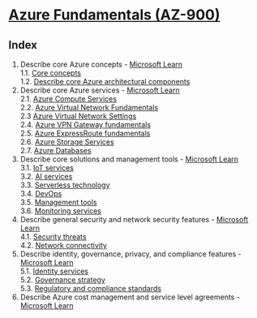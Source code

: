 # [Azure Fundamentals (AZ-900)](https://docs.microsoft.com/en-gb/learn/paths/az-900-describe-cloud-concepts/)

## Index

1. Describe core Azure concepts - [Microsoft Learn](https://docs.microsoft.com/en-us/learn/paths/az-900-describe-cloud-concepts/)\
   1.1. [Core concepts](./1.1_describe-core-azure-concepts.md)\
   1.2. [Describe core Azure architectural components](./1.2_describe-core-azure-concepts_architectural-components.md)
2. Describe core Azure services - [Microsoft Learn](https://docs.microsoft.com/en-us/learn/paths/az-900-describe-core-azure-services/)\
   2.1. [Azure Compute Services](./2.1_describe-core-azure-services_compute-services.md)\
   2.2. [Azure Virtual Network Fundamentals](./2.2_explore-azure-networking-services_virtual-network_fundamentals.md)\
   2.3 [Azure Virtual Network Settings](./2.3_explore-azure-networking-services_virtual-network_settings.md)\
   2.4. [Azure VPN Gateway fundamentals](./2.4_explore-azure-networking-services_vpn-gateway_fundamentals.md)\
   2.5. [Azure ExpressRoute fundamentals](./2.5_explore-azure-networking-services_ExpressRoute_fundamentals.md)\
   2.6. [Azure Storage Services](./2.6_describe-core-azure-services_storage-services.md)\
   2.7. [Azure Databases](./2.7_describe-core-azure-services_databases.md)
3. Describe core solutions and management tools - [Microsoft Learn](https://docs.microsoft.com/en-us/learn/paths/az-900-describe-core-solutions-management-tools-azure/)\
   3.1. [IoT services](./3.1_describe-core-solutions-and-management-tools_IoT.md)\
   3.2. [AI services](./3.2_describe-core-solutions-and-management-tools_AI-services.md)\
   3.3. [Serverless technology](./3.3_describe-core-solutions-and-management-tools_serverless.md)\
   3.4. [DevOps](./3.4_describe-core-solutions-and-management-tools_devops.md)\
   3.5. [Management tools](./3.5_describe-core-solutions-and-management-tools_management.md)\
   3.6. [Monitoring services](./3.6_describe-core-solutions-and-management-tools_monitoring.md)
4. Describe general security and network security features - [Microsoft Learn](https://docs.microsoft.com/en-us/learn/paths/az-900-describe-general-security-network-security-features/)\
    4.1. [Security threats](4.1_describe-general-security-and-network-security_security.md)\
    4.2. [Network connectivity](4.2_describe-general-security-and-network-security_network.md)
5. Describe identity, governance, privacy, and compliance features - [Microsoft Learn](https://docs.microsoft.com/en-us/learn/paths/az-900-describe-identity-governance-privacy-compliance-features)\
    5.1. [Identity services](5.1_describe-identity-governance-privacy-compliance_identity.md)\
    5.2. [Governance strategy](5.2_describe-identity-governance-privacy-compliance_governance.md)\
    5.3. [Regulatory and compliance standards](5.3_describe-identity-governance-privacy-compliance_compliance.md)
6. Describe Azure cost management and service level agreements - [Microsoft Learn]()
